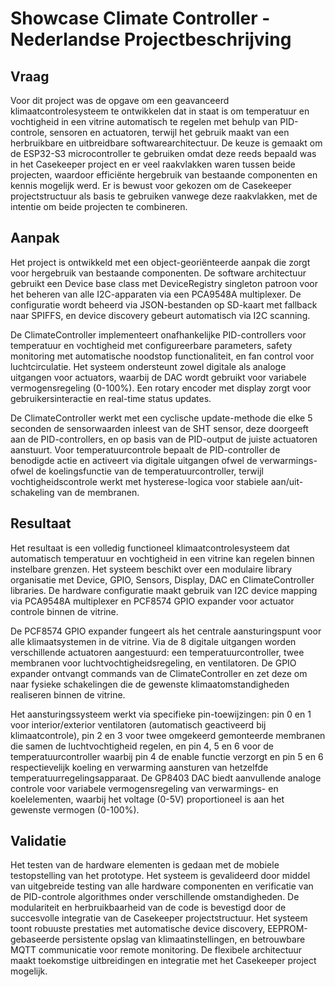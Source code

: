 # Showcase Climate Controller - Nederlandse Projectbeschrijving

## Vraag

Voor dit project was de opgave om een geavanceerd klimaatcontrolesysteem te ontwikkelen dat in staat is om temperatuur en vochtigheid in een vitrine automatisch te regelen met behulp van PID-controle, sensoren en actuatoren, terwijl het gebruik maakt van een herbruikbare en uitbreidbare softwarearchitectuur. De keuze is gemaakt om de ESP32-S3 microcontroller te gebruiken omdat deze reeds bepaald was in het Casekeeper project en er veel raakvlakken waren tussen beide projecten, waardoor efficiënte hergebruik van bestaande componenten en kennis mogelijk werd. Er is bewust voor gekozen om de Casekeeper projectstructuur als basis te gebruiken vanwege deze raakvlakken, met de intentie om beide projecten te combineren.

## Aanpak

Het project is ontwikkeld met een object-georiënteerde aanpak die zorgt voor hergebruik van bestaande componenten. De software architectuur gebruikt een Device base class met DeviceRegistry singleton patroon voor het beheren van alle I2C-apparaten via een PCA9548A multiplexer. De configuratie wordt beheerd via JSON-bestanden op SD-kaart met fallback naar SPIFFS, en device discovery gebeurt automatisch via I2C scanning.

De ClimateController implementeert onafhankelijke PID-controllers voor temperatuur en vochtigheid met configureerbare parameters, safety monitoring met automatische noodstop functionaliteit, en fan control voor luchtcirculatie. Het systeem ondersteunt zowel digitale als analoge uitgangen voor actuators, waarbij de DAC wordt gebruikt voor variabele vermogensregeling (0-100%). Een rotary encoder met display zorgt voor gebruikersinteractie en real-time status updates.

De ClimateController werkt met een cyclische update-methode die elke 5 seconden de sensorwaarden inleest van de SHT sensor, deze doorgeeft aan de PID-controllers, en op basis van de PID-output de juiste actuatoren aanstuurt. Voor temperatuurcontrole bepaalt de PID-controller de benodigde actie en activeert via digitale uitgangen ofwel de verwarmings- ofwel de koelingsfunctie van de temperatuurcontroller, terwijl vochtigheidscontrole werkt met hysterese-logica voor stabiele aan/uit-schakeling van de membranen.

## Resultaat

Het resultaat is een volledig functioneel klimaatcontrolesysteem dat automatisch temperatuur en vochtigheid in een vitrine kan regelen binnen instelbare grenzen. Het systeem beschikt over een modulaire library organisatie met Device, GPIO, Sensors, Display, DAC en ClimateController libraries. De hardware configuratie maakt gebruik van I2C device mapping via PCA9548A multiplexer en PCF8574 GPIO expander voor actuator controle binnen de vitrine.

De PCF8574 GPIO expander fungeert als het centrale aansturingspunt voor alle klimaatsystemen in de vitrine. Via de 8 digitale uitgangen worden verschillende actuatoren aangestuurd: een temperatuurcontroller, twee membranen voor luchtvochtigheidsregeling, en ventilatoren. De GPIO expander ontvangt commands van de ClimateController en zet deze om naar fysieke schakelingen die de gewenste klimaatomstandigheden realiseren binnen de vitrine.

Het aansturingssysteem werkt via specifieke pin-toewijzingen: pin 0 en 1 voor interior/exterior ventilatoren (automatisch geactiveerd bij klimaatcontrole), pin 2 en 3 voor twee omgekeerd gemonteerde membranen die samen de luchtvochtigheid regelen, en pin 4, 5 en 6 voor de temperatuurcontroller waarbij pin 4 de enable functie verzorgt en pin 5 en 6 respectievelijk koeling en verwarming aansturen van hetzelfde temperatuurregelingsapparaat. De GP8403 DAC biedt aanvullende analoge controle voor variabele vermogensregeling van verwarmings- en koelelementen, waarbij het voltage (0-5V) proportioneel is aan het gewenste vermogen (0-100%).

## Validatie

Het testen van de hardware elementen is gedaan met de mobiele testopstelling van het prototype. Het systeem is gevalideerd door middel van uitgebreide testing van alle hardware componenten en verificatie van de PID-controle algorithmes onder verschillende omstandigheden. De modulariteit en herbruikbaarheid van de code is bevestigd door de succesvolle integratie van de Casekeeper projectstructuur. Het systeem toont robuuste prestaties met automatische device discovery, EEPROM-gebaseerde persistente opslag van klimaatinstellingen, en betrouwbare MQTT communicatie voor remote monitoring. De flexibele architectuur maakt toekomstige uitbreidingen en integratie met het Casekeeper project mogelijk.
